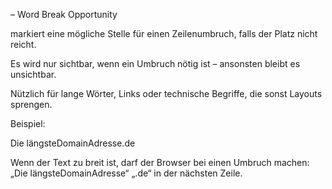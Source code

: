 <wbr> – Word Break Opportunity

<wbr> markiert eine mögliche Stelle für einen Zeilenumbruch, falls der Platz nicht reicht.

Es wird nur sichtbar, wenn ein Umbruch nötig ist – ansonsten bleibt es unsichtbar.

Nützlich für lange Wörter, Links oder technische Begriffe, die sonst Layouts sprengen.

Beispiel:

<p>
  Die längsteDomainAdresse<wbr>.de
</p>


Wenn der Text zu breit ist, darf der Browser bei <wbr> einen Umbruch machen:
„Die längsteDomainAdresse“
„.de“ in der nächsten Zeile.